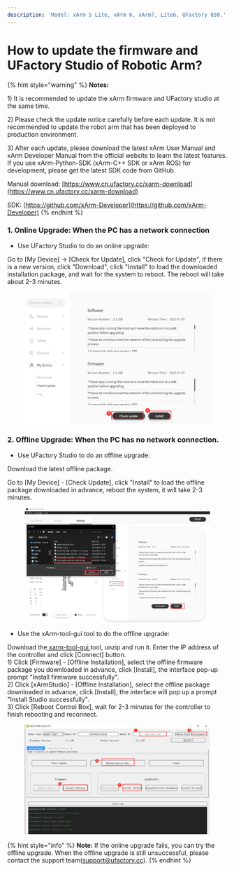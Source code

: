 ```yaml
---
description: 'Model: xArm 5 Lite, xArm 6, xArm7, Lite6, UFactory 850.'
---
```


# How to update the firmware and UFactory Studio of Robotic Arm?

{% hint style="warning" %}
**Notes:**

1\) It is recommended to update the xArm firmware and UFactory studio at the same time.

2\) Please check the update notice carefully before each update. It is not recommended to update the robot arm that has been deployed to production environment.

3\) After each update, please download the latest xArm User Manual and xArm Developer Manual from the official website to learn the latest features. If you use xArm-Python-SDK (xArm-C++ SDK or xArm ROS) for development, please get the latest SDK code from GitHub.

Manual download: [https://www.cn.ufactory.cc/xarm-download](https://www.cn.ufactory.cc/xarm-download)

SDK: [https://github.com/xArm-Developer](https://github.com/xArm-Developer)
{% endhint %}

### 1. Online Upgrade: When the PC has a network connection

* Use UFactory Studio to do an online upgrade:

Go to \[My Device] → \[Check for Update], click "Check for Update", if there is a new version, click "Download", click "Install" to load the downloaded installation package, and wait for the system to reboot. The reboot will take about 2-3 minutes.

<figure><img src="../.gitbook/assets/image (24).png" alt=""><figcaption></figcaption></figure>

### 2. Offline Upgrade: When the PC has no network connection.

* Use UFactory Studio to do an offline upgrade:

Download the latest offline package.

Go to \[My Device] - \[Check Update], click "Install" to load the offline package downloaded in advance, reboot the system, it will take 2-3 minutes.

<figure><img src="../.gitbook/assets/image (25).png" alt=""><figcaption></figcaption></figure>

* Use the xArm-tool-gui tool to do the offline upgrade:

Download the[ xarm-tool-gui ](https://drive.google.com/drive/folders/1WOcMMRXo0XACg48d3BR2Ki-kUKioCyGm?usp=drive\_link)tool, unzip and run it. Enter the IP address of the controller and click \[Connect] button.\
1\) Click \[Firmware] - \[Offline Installation], select the offline firmware package you downloaded in advance, click \[Install], the interface pop-up prompt "Install firmware successfully".\
2\) Click \[xArmStudio] - \[Offline Installation], select the offline package downloaded in advance, click \[Install], the interface will pop up a prompt "Install Studio successfully".\
3\) Click \[Reboot Control Box], wait for 2-3 minutes for the controller to finish rebooting and reconnect.

<figure><img src="../.gitbook/assets/image (26).png" alt=""><figcaption></figcaption></figure>

{% hint style="info" %}
**Note:** If the online upgrade fails, you can try the offline upgrade. When the offline upgrade is still unsuccessful, please contact the support team(support@ufactory.cc).
{% endhint %}

